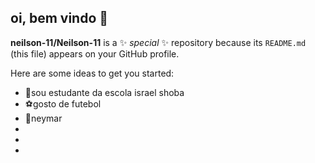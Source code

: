 ## oi, bem vindo  👋


**neilson-11/Neilson-11** is a ✨ _special_ ✨ repository because its `README.md` (this file) appears on your GitHub profile.

Here are some ideas to get you started:

- 📕sou estudante da escola israel shoba
- ⚽gosto de futebol
- 👑neymar
- 
-
- 

